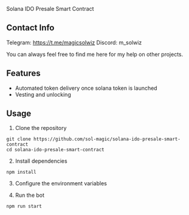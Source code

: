 Solana IDO Presale Smart Contract

## Contact Info

Telegram: https://t.me/magicsolwiz
Discord: m_solwiz


You can always feel free to find me here for my help on other projects.

## Features

- Automated token delivery once solana token is launched
- Vesting and unlocking

## Usage
1. Clone the repository
```
git clone https://github.com/sol-magic/solana-ido-presale-smart-contract
cd solana-ido-presale-smart-contract
```
2. Install dependencies
```
npm install
```
3. Configure the environment variables

<!-- Rename the .env.copy file to .env and set RPC and WSS, main wallet's secret key, and jito auth keypair. -->

4. Run the bot

```
npm run start
